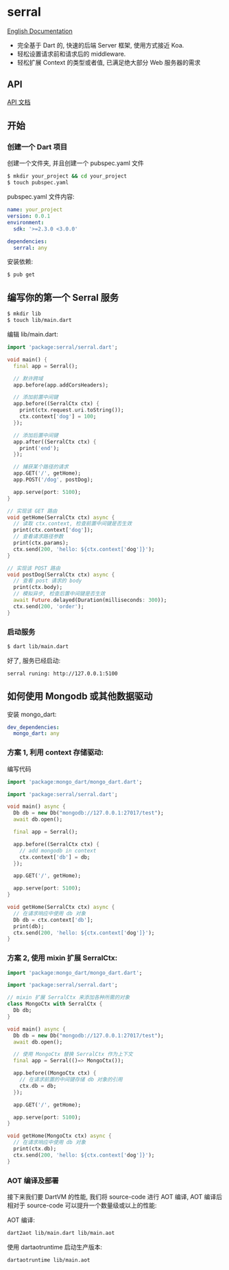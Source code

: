 # serral

[English Documentation](./README.md)

- 完全基于 Dart 的, 快速的后端 Server 框架, 使用方式接近 Koa.
- 轻松设置请求前和请求后的 middleware.
- 轻松扩展 Context 的类型或者值, 已满足绝大部分 Web 服务器的需求

## API

[API 文档](https://pub.dev/documentation/serral/latest/serral/serral-library.html)

## 开始

### 创建一个 Dart 项目

创建一个文件夹, 并且创建一个 pubspec.yaml 文件

```sh
$ mkdir your_project && cd your_project
$ touch pubspec.yaml
```

pubspec.yaml 文件内容:

```yaml
name: your_project
version: 0.0.1
environment:
  sdk: '>=2.3.0 <3.0.0'

dependencies:
  serral: any
```

安装依赖:

```
$ pub get
```

## 编写你的第一个 Serral 服务

```sh
$ mkdir lib
$ touch lib/main.dart
```

编辑 lib/main.dart:

```dart
import 'package:serral/serral.dart';

void main() {
  final app = Serral();

  // 默许跨域
  app.before(app.addCorsHeaders);

  // 添加前置中间键
  app.before((SerralCtx ctx) {
    print(ctx.request.uri.toString());
    ctx.context['dog'] = 100;
  });

  // 添加后置中间键
  app.after((SerralCtx ctx) {
    print('end');
  });

  // 捕获某个路径的请求
  app.GET('/', getHome);
  app.POST('/dog', postDog);

  app.serve(port: 5100);
}

// 实现该 GET 路由
void getHome(SerralCtx ctx) async {
  // 读取 ctx.context, 检查前置中间键是否生效
  print(ctx.context['dog']);
  // 查看请求路径参数
  print(ctx.params);
  ctx.send(200, 'hello: ${ctx.context['dog']}');
}

// 实现该 POST 路由
void postDog(SerralCtx ctx) async {
  // 查看 post 请求的 body
  print(ctx.body);
  // 模拟异步, 检查后置中间键是否生效
  await Future.delayed(Duration(milliseconds: 300));
  ctx.send(200, 'order');
}
```

### 启动服务

```sh
$ dart lib/main.dart
```

好了, 服务已经启动:

```
serral runing: http://127.0.0.1:5100
```

## 如何使用 Mongodb 或其他数据驱动

安装 mongo_dart:

```yaml
dev_dependencies:
  mongo_dart: any
```

### 方案 1, 利用 context 存储驱动:

编写代码

```dart
import 'package:mongo_dart/mongo_dart.dart';

import 'package:serral/serral.dart';

void main() async {
  Db db = new Db("mongodb://127.0.0.1:27017/test");
  await db.open();

  final app = Serral();

  app.before((SerralCtx ctx) {
    // add mongodb in context
    ctx.context['db'] = db;
  });

  app.GET('/', getHome);

  app.serve(port: 5100);
}

void getHome(SerralCtx ctx) async {
  // 在请求响应中使用 db 对象
  Db db = ctx.context['db'];
  print(db);
  ctx.send(200, 'hello: ${ctx.context['dog']}');
}
```

### 方案 2, 使用 mixin 扩展 SerralCtx:

```dart
import 'package:mongo_dart/mongo_dart.dart';

import 'package:serral/serral.dart';

// mixin 扩展 SerralCtx 来添加各种所需的对象
class MongoCtx with SerralCtx {
  Db db;
}

void main() async {
  Db db = new Db("mongodb://127.0.0.1:27017/test");
  await db.open();

  // 使用 MongoCtx 替换 SerralCtx 作为上下文
  final app = Serral(()=> MongoCtx());

  app.before((MongoCtx ctx) {
    // 在请求前置的中间键存储 db 对象的引用
    ctx.db = db;
  });

  app.GET('/', getHome);

  app.serve(port: 5100);
}

void getHome(MongoCtx ctx) async {
  // 在请求响应中使用 db 对象
  print(ctx.db);
  ctx.send(200, 'hello: ${ctx.context['dog']}');
}
```

### AOT 编译及部署

接下来我们要 DartVM 的性能, 我们将 source-code 进行 AOT 编译, AOT 编译后相对于 source-code 可以提升一个数量级或以上的性能:

AOT 编译:

```sh
dart2aot lib/main.dart lib/main.aot
```

使用 dartaotruntime 启动生产版本:

```sh
dartaotruntime lib/main.aot
```
